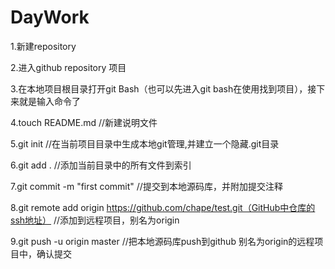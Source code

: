 # DayWork

1.新建repository

2.进入github repository 项目

3.在本地项目根目录打开git Bash（也可以先进入git bash在使用找到项目），接下来就是输入命令了

4.touch README.md //新建说明文件

5.git init //在当前项目目录中生成本地git管理,并建立一个隐藏.git目录

6.git add . //添加当前目录中的所有文件到索引

7.git commit -m "first commit" //提交到本地源码库，并附加提交注释

8.git remote add origin https://github.com/chape/test.git（GitHub中仓库的ssh地址） //添加到远程项目，别名为origin

9.git push -u origin master //把本地源码库push到github 别名为origin的远程项目中，确认提交

